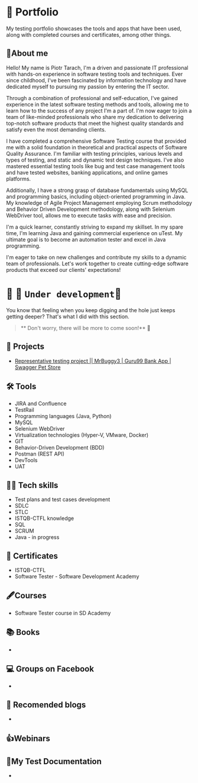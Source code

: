 # 📗 Portfolio
My testing portfolio showcases the tools and apps that have been used, along with completed courses and certificates, among other things.
## 📖About me
Hello! My name is Piotr Tarach, I'm a driven and passionate IT professional with hands-on experience in software testing tools and techniques. Ever since childhood, I've been fascinated by information technology and have dedicated myself to pursuing my passion by entering the IT sector.

Through a combination of professional and self-education, I've gained experience in the latest software testing methods and tools, allowing me to learn how to the success of any project I'm a part of. I'm now eager to join a team of like-minded professionals who share my dedication to delivering top-notch software products that meet the highest quality standards and satisfy even the most demanding clients.

I have completed a comprehensive Software Testing course that provided me with a solid foundation in theoretical and practical aspects of Software Quality Assurance. I'm familiar with testing principles, various levels and types of testing, and static and dynamic test design techniques. I've also mastered essential testing tools like bug and test case management tools and have tested websites, banking applications, and online games platforms.

Additionally, I have a strong grasp of database fundamentals using MySQL and programming basics, including object-oriented programming in Java. My knowledge of Agile Project Management employing Scrum methodology and Behavior Driven Development methodology, along with Selenium WebDriver tool, allows me to execute tasks with ease and precision.

I'm a quick learner, constantly striving to expand my skillset. In my spare time, I'm learning Java and gaining commercial experience on uTest. My ultimate goal is to become an automation tester and excel in Java programming.

I'm eager to take on new challenges and contribute my skills to a dynamic team of professionals. Let's work together to create cutting-edge software products that exceed our clients' expectations!

# :construction_worker: :construction: `Under development`:construction:
You know that feeling when you keep digging and the hole just keeps getting deeper? That's what I did with this section.
> ** Don't worry, there will be more to come soon!** :do_not_litter:

## :open_file_folder: Projects
* [Representative testing project || MrBuggy3 | Guru99 Bank App | Swagger Pet Store](https://github.com/MalfiRG/Project1#representative-testing-project)

## 🛠️ Tools
* JIRA and Confluence
* TestRail 
* Programming languages (Java, Python)
* MySQL
* Selenium WebDriver
* Virtualization technologies (Hyper-V, VMware, Docker)
* GIT 
* Behavior-Driven Development (BDD)
* Postman (REST API)
* DevTools
* UAT
## 👩‍💻 Tech skills
* Test plans and test cases development 
* SDLC
* STLC
* ISTQB-CTFL knowledge
* SQL
* SCRUM
* Java - in progress
## 🥇 Certificates
* ISTQB-CTFL
* Software Tester - Software Development Academy
## 🖋️Courses
* Software Tester course in SD Academy


## 📚 Books
*
## 💻 Groups on Facebook
*
## 💭 Recomended blogs
* 
## 👍Webinars
## 📑My Test Documentation
*
